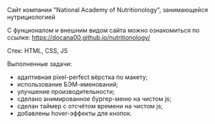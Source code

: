 Сайт компании "National Academy of Nutritionology", занимающейся нутрициологией

С фунционалом и внешним видом сайта можно ознакомиться по ссылке: https://docana00.github.io/nutritionology/

Стек: HTML, CSS, JS

Выполненные задачи:
- адаптивная pixel-perfect вёрстка по макету;
- использование БЭМ-именований;
- улучшение производительности;
- сделано анимированное бургер-меню на чистом js;
- сделан таймер с отсчётом времени на чистом js;
- добавлены hover-эффекты для кнопок.



